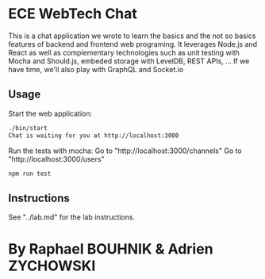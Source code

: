 
# ECE WebTech Chat

This is a chat application we wrote to learn the basics and the not so basics features of backend and frontend web programing. It leverages Node.js and React as well as complementary technologies such as unit testing with Mocha and Should.js, embeded storage with LevelDB, REST APIs, ... If we have time, we'll also play with GraphQL and Socket.io

## Usage

Start the web application:

```bash
./bin/start 
Chat is waiting for you at http://localhost:3000
```

Run the tests with mocha:
Go to "http://localhost:3000/channels"
Go to "http://localhost:3000/users"


```bash
npm run test
```

## Instructions

See "../lab.md" for the lab instructions.
<h1>By Raphael BOUHNIK & Adrien ZYCHOWSKI <h1>
